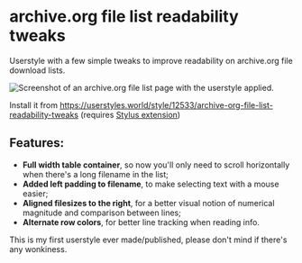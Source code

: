 # archive.org file list readability tweaks
Userstyle with a few simple tweaks to improve readability on archive.org file download lists.

![Screenshot of an archive.org file list page with the userstyle applied.](https://userstyles.world/preview/12533/1.webp)

Install it from https://userstyles.world/style/12533/archive-org-file-list-readability-tweaks (requires [Stylus extension](https://github.com/openstyles/stylus/blob/master/README.md))

## Features:
- **Full width table container**, so now you'll only need to scroll horizontally when there's a long filename in the list;
- **Added left padding to filename**, to make selecting text with a mouse easier;
- **Aligned filesizes to the right**, for a better visual notion of numerical magnitude and comparison between lines;
- **Alternate row colors**, for better line tracking when reading info.

This is my first userstyle ever made/published, please don't mind if there's any wonkiness.
